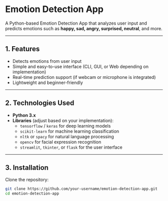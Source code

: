 # Emotion Detection App

A Python-based Emotion Detection App that analyzes user input and predicts emotions such as **happy, sad, angry, surprised, neutral**, and more.

---

## 1. Features
- Detects emotions from user input
- Simple and easy-to-use interface (CLI, GUI, or Web depending on implementation)
- Real-time prediction support (if webcam or microphone is integrated)
- Lightweight and beginner-friendly

---

## 2. Technologies Used
- **Python 3.x**
- **Libraries** (adjust based on your implementation):
  - `tensorflow` / `keras` for deep learning models
  - `scikit-learn` for machine learning classification
  - `nltk` or `spacy` for natural language processing
  - `opencv` for facial expression recognition
  - `streamlit`, `tkinter`, or `flask` for the user interface

---

## 3. Installation
Clone the repository:
```bash
git clone https://github.com/your-username/emotion-detection-app.git
cd emotion-detection-app
